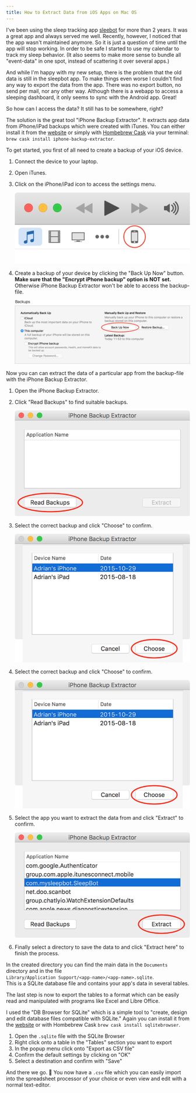```yaml
---
title: How to Extract Data from iOS Apps on Mac OS
---
```


I've been using the sleep tracking app [sleebot](https://mysleepbot.com)
for more than 2 years.
It was a great app and always served me well.
Recently, however, I noticed that the app wasn't maintained anymore.
So it is just a question of time until the app will stop working.
In order to be safe I started to use my calendar
to track my sleep behavior.
(It also seems to make more sense to bundle all "event-data" in one spot,
instead of scattering it over several apps.)

And while I'm happy with my new setup,
there is the problem that the old data is still in the sleepbot app.
To make things even worse
I couldn't find any way to export the data from the app.
There was no export button, no send per mail, nor any other way.
Although there is a webapp to access a sleeping dashboard,
it only seems to sync with the Android app. Great!

So how can I access the data? It still has to be somewhere, right?

The solution is the great tool "iPhone Backup Extractor".
It extracts app data from iPhone/iPad backups which were created with iTunes.
You can either install it from the [website](http://supercrazyawesome.com)
or simply with [Hombebrew Cask](http://caskroom.io/) via your terminal:
`brew cask install iphone-backup-extractor`.

To get started, you first of all need to create a backup of your iOS device.

1. Connect the device to your laptop.
1. Open iTunes.
1. Click on the iPhone/iPad icon to access the settings menu.

	![Click on the iPhone icon](/img/select-iphone.png)

1. Create a backup of your device by clicking the "Back Up Now" button.
	**Make sure that the "Encrypt iPhone backup" option is NOT set.**
	Otherwise iPhone Backup Extractor won't be able to access the backup-file.

	![Create a backup](/img/backups.png)


Now you can can extract the data of a particular app from the backup-file
with the iPhone Backup Extractor.

1. Open the iPhone Backup Extractor.
1. Click "Read Backups" to find suitable backups.

	![iPhone Back Extractor](/img/iphone-backup-extractor.png)

1. Select the correct backup and click "Choose" to confirm.

	![Select the correct device](/img/device-selection.png)

1. Select the correct backup and click "Choose" to confirm.

	![Select the correct device](/img/device-selection.png)

1. Select the app you want to extract the data from
	and click "Extract" to confirm.

	![Select the App to extract the data from](/img/extract-app-data.png)

1. Finally select a directory to save the data to
	and click "Extract here" to finish the process.

In the created directory you can find the main data in
the `Documents` directory and in the file<br>
`Library/Application Support/<app-name>/<app-name>.sqlite`.<br>
This is a SQLite database file and contains your app's data in several tables.

The last step is now to export the tables to a format
which can be easily read and manipulated
with programs like Excel and Libre Office.

I used the "DB Browser for SQLite" which is a simple tool to
"create, design and edit database files compatible with SQLite."
Again you can install it from the [website](http://sqlitebrowser.org/)
or with Hombebrew Cask `brew cask install sqlitebrowser`.

1. Open the `.sqlite` file with the SQLite Browser
1. Right click onto a table in the "Tables" section you want to export
1. In the popup menu click onto "Export as CSV file"
1. Confirm the default settings by clicking on "OK"
1. Select a destination and confirm with "Save"


And there we go. 🎉
You now have a `.csv` file which you can easily import into
the spreadsheet processor of your choice or even view and edit
with a normal text-editor.
